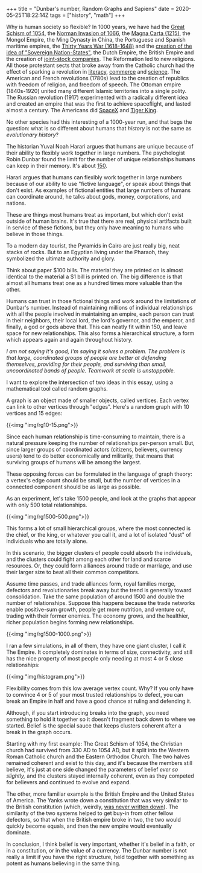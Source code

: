 +++
title = "Dunbar's number, Random Graphs and Sapiens"
date = 2020-05-25T18:22:14Z
tags = ["history", "math"]
+++

Why is human society so flexible? In 1000 years, we have had the [Great Schism of 1054](https://www.google.com/search?q=great+schism+of+1054&oq=great+schism&aqs=chrome.1.69i57j0l7.2562j0j7&sourceid=chrome&ie=UTF-8), the [Norman Invasion of 1066](https://en.wikipedia.org/wiki/Norman_conquest_of_England), the [Magna Carta (1215)](https://en.wikipedia.org/wiki/Magna_Carta), the Mongol Empire, the Ming Dynasty in China, the Portuguese and Spanish maritime empires, the [Thirty Years War (1618-1648)](https://en.wikipedia.org/wiki/Thirty_Years%27_War) and the [creation of the idea of "Sovereign Nation-States"](https://en.wikipedia.org/wiki/Westphalian_sovereignty), the Dutch Empire, the British Empire and the creation of [joint-stock companies](https://en.wikipedia.org/wiki/East_India_Company). The Reformation led to new religions. All those protestant sects that broke away from the Catholic church had the effect of sparking a revolution in [literacy](https://reformationroutes.eu/facts/), [commerce](https://en.wikipedia.org/wiki/The_Protestant_Ethic_and_the_Spirit_of_Capitalism) and [science](https://study.com/academy/answer/how-did-the-reformation-help-spur-the-scientific-revolution.html). The American and French revolutions (1780s) lead to the creation of republics with freedom of religion, and freedom of speech. The Ottoman empire (1840s-1920) united many different Islamic territories into a single polity. The Russian revolution (1917) experimented with a radically different idea and created an empire that was the first to achieve spaceflight, and lasted almost a century. The Americans did [SpaceX](https://www.spacex.com/) and [Tiger King](https://en.wikipedia.org/wiki/Tiger_King).

No other species had this interesting of a 1000-year run, and that begs the question: what is so different about humans that *history* is not the same as *evolutionary history*?

The historian Yuval Noah Harari argues that humans are unique because of their ability to flexibly work together in large numbers. The psychologist Robin Dunbar found the limit for the number of unique relationships humans can keep in their memory. It's about [150](https://www.bbc.com/future/article/20191001-dunbars-number-why-we-can-only-maintain-150-relationships).

Harari argues that humans can flexibly work together in large numbers because of our ability to use "fictive language", or speak about things that don't exist. As examples of fictional entities that large numbers of humans can coordinate around, he talks about gods, money, corporations, and nations.

These are things most humans treat as important, but which don't exist outside of human brains. It's true that there are real, physical artifacts built in service of these fictions, but they only have meaning to humans who believe in those things.

To a modern day tourist, the Pyramids in Cairo are just really big, neat stacks of rocks. But to an Egyptian living under the Pharaoh, they symbolized the ultimate authority and glory.

Think about paper $100 bills. The material they are printed on is almost identical to the material a $1 bill is printed on. The big difference is that almost all humans treat one as a hundred times more valuable than the other.

Humans can trust in those fictional things and work around the limitations of Dunbar's number. Instead of maintaining millions of individual relationships with all the people involved in maintaining an empire, each person can trust in their neighbors, their local lord, the lord's governor, and the emperor, and finally, a god or gods above that. This can neatly fit within 150, and leave space for new relationships. This also forms a hierarchical structure, a form which appears again and again throughout history.

*I am not saying it's good, I'm saying it solves a problem. The problem is that large, coordinated groups of people are better at defending themselves, providing for their people, and surviving than small, uncoordinated bands of people. Teamwork at scale is unstoppable.*

I want to explore the intersection of two ideas in this essay, using a mathematical tool called random graphs. 

A graph is an object made of smaller objects, called vertices. Each vertex can link to other vertices through "edges". Here's a random graph with 10 vertices and 15 edges:

{{<img "img/rg10-15.png">}}

Since each human relationship is time-consuming to maintain, there is a natural pressure keeping the number of relationships per-person small. But, since larger groups of coordinated actors (citizens, believers, currency users) tend to do better economically and militarily, that means that surviving groups of humans will be among the largest.

These opposing forces can be formulated in the language of graph theory: a vertex's edge count should be small, but the number of vertices in a connected component should be as large as possible.

As an experiment, let's take 1500 people, and look at the graphs that appear with only 500 total relationships.

{{<img "img/rg1500-500.png">}}

This forms a lot of small hierarchical groups, where the most connected is the chief, or the king, or whatever you call it, and a lot of isolated "dust" of individuals who are totally alone.

In this scenario, the bigger clusters of people could absorb the individuals, and the clusters could fight among each other for land and scarce resources. Or, they could form alliances around trade or marriage, and use their larger size to beat all their common competitors.

Assume time passes, and trade alliances form, royal families merge, defectors and revolutionaries break away but the trend is generally toward consolidation. Take the same population of around 1500 and double the number of relationships. Suppose this happens because the trade networks enable positive-sum growth, people get more nutrition, and venture out, trading with their former enemies. The economy grows, and the healthier, richer population begins forming new relationships.

{{<img "img/rg1500-1000.png">}}

I ran a few simulations, in all of them, they have one giant cluster, I call it The Empire. It completely dominates in terms of size, connectivity, and still has the nice property of most people only needing at most 4 or 5 close relationships:

{{<img "img/histogram.png">}}

Flexibility comes from this low average vertex count. Why? If you only have to convince 4 or 5 of your most trusted relationships to defect, you can break an Empire in half and have a good chance at ruling and defending it.

Although, if you start introducing breaks into the graph, you need something to hold it together so it doesn't fragment back down to where we started. Belief is the special sauce that keeps clusters coherent after a break in the graph occurs.

Starting with my first example: The Great Schism of 1054, the Christian church had survived from 330 AD to 1054 AD, but it split into the Western Roman Catholic church and the Eastern Orthodox Church. The two halves remained coherent and exist to this day, and it's because the members still believe, it's just at one side changed the parameters of belief *ever so slightly,* and the clusters stayed internally coherent, even as they competed for believers and continued to evolve and expand.

The other, more familiar example is the British Empire and the United States of America. The Yanks wrote down a constitution that was very similar to the British constitution (which, weirdly, [was never written down](https://en.wikipedia.org/wiki/Constitution_of_the_United_Kingdom)). The similarity of the two systems helped to get buy-in from other fellow defectors, so that when the British empire broke in two, the two would quickly become equals, and then the new empire would eventually dominate.

In conclusion, I think belief is very important, whether it's belief in a faith, or in a constitution, or in the value of a currency. The Dunbar number is not really a limit if you have the right structure, held together with something as potent as humans believing in the same thing.
